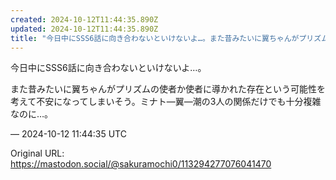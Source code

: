 ```yaml
---
created: 2024-10-12T11:44:35.890Z
updated: 2024-10-12T11:44:35.890Z
title: "今日中にSSS6話に向き合わないといけないよ…。また昔みたいに翼ちゃんがプリズム[...]"
---
```


<p>今日中にSSS6話に向き合わないといけないよ…。</p><p>また昔みたいに翼ちゃんがプリズムの使者か使者に導かれた存在という可能性を考えて不安になってしまいそう。ミナト―翼―潮の3人の関係だけでも十分複雑なのに…。</p>

&mdash; 2024-10-12 11:44:35 UTC

Original URL: https://mastodon.social/@sakuramochi0/113294277076041470
